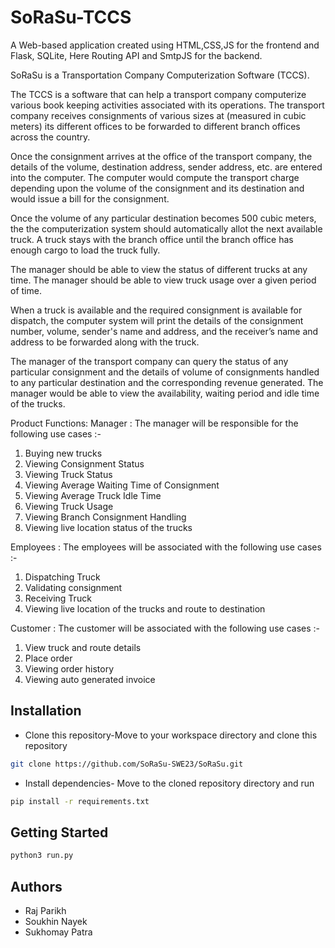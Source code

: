 
# SoRaSu-TCCS

A Web-based application created using HTML,CSS,JS for the frontend and Flask, SQLite, Here Routing API and SmtpJS for the backend.

SoRaSu is a Transportation Company Computerization Software (TCCS).

The TCCS is a software that can help a transport company computerize various book
keeping activities associated with its operations. The transport company receives
consignments of various sizes at (measured in cubic meters) its different offices to be
forwarded to different branch offices across the country.

Once the consignment arrives at the office of the transport company, the details of the
volume, destination address, sender address, etc. are entered into the computer. The
computer would compute the transport charge depending upon the volume of the
consignment and its destination and would issue a bill for the consignment.

Once the volume of any particular destination becomes 500 cubic meters, the
the computerization system should automatically allot the next available truck.
A truck stays with the branch office until the branch office has enough cargo to load the truck
fully.

The manager should be able to view the status of different trucks at any time. The manager
should be able to view truck usage over a given period of time.

When a truck is available and the required consignment is available for dispatch, the
computer system will print the details of the consignment number, volume, sender's name
and address, and the receiver’s name and address to be forwarded along with the truck.

The manager of the transport company can query the status of any particular consignment
and the details of volume of consignments handled to any particular destination and the
corresponding revenue generated. The manager would be able to view the availability,
waiting period and idle time of the trucks.

Product Functions:
Manager :
The manager will be responsible for the following use cases :-
1. Buying new trucks
2. Viewing Consignment Status
3. Viewing Truck Status
4. Viewing Average Waiting Time of Consignment
5. Viewing Average Truck Idle Time
6. Viewing Truck Usage
7. Viewing Branch Consignment Handling
8. Viewing live location status of the trucks

Employees :
The employees will be associated with the following use cases :-
1. Dispatching Truck
2. Validating consignment
3. Receiving Truck
4. Viewing live location of the trucks and route to destination 

Customer :
The customer will be associated with the following use cases :-
1. View truck and route details
2. Place order
3. Viewing order history
4. Viewing auto generated invoice




## Installation
- Clone this repository-Move to your workspace directory and clone this repository
```bash
git clone https://github.com/SoRaSu-SWE23/SoRaSu.git
```
- Install dependencies-
Move to the cloned repository directory and run
```bash
pip install -r requirements.txt
```

    
## Getting Started

```bash
python3 run.py
```

## Authors

- Raj Parikh
- Soukhin Nayek 
- Sukhomay Patra


